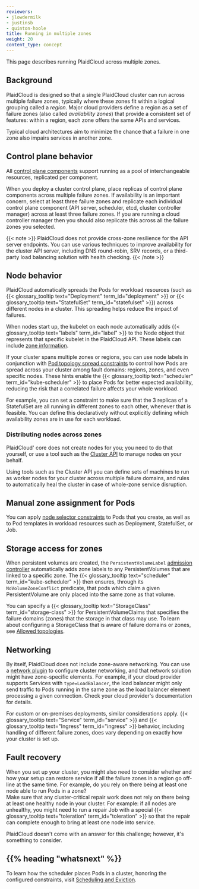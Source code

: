 ```yaml
---
reviewers:
- jlowdermilk
- justinsb
- quinton-hoole
title: Running in multiple zones
weight: 20
content_type: concept
---
```


<!-- overview -->

This page describes running PlaidCloud across multiple zones.

<!-- body -->

## Background

PlaidCloud is designed so that a single PlaidCloud cluster can run
across multiple failure zones, typically where these zones fit within
a logical grouping called a _region_. Major cloud providers define a region
as a set of failure zones (also called _availability zones_) that provide
a consistent set of features: within a region, each zone offers the same
APIs and services.

Typical cloud architectures aim to minimize the chance that a failure in
one zone also impairs services in another zone.

## Control plane behavior

All [control plane components](/docs/concepts/overview/components/#control-plane-components)
support running as a pool of interchangeable resources, replicated per
component.

When you deploy a cluster control plane, place replicas of
control plane components across multiple failure zones. If availability is
an important concern, select at least three failure zones and replicate
each individual control plane component (API server, scheduler, etcd,
cluster controller manager) across at least three failure zones.
If you are running a cloud controller manager then you should
also replicate this across all the failure zones you selected.

{{< note >}}
PlaidCloud does not provide cross-zone resilience for the API server
endpoints. You can use various techniques to improve availability for
the cluster API server, including DNS round-robin, SRV records, or
a third-party load balancing solution with health checking.
{{< /note >}}

## Node behavior

PlaidCloud automatically spreads the Pods for
workload resources (such as {{< glossary_tooltip text="Deployment" term_id="deployment" >}}
or {{< glossary_tooltip text="StatefulSet" term_id="statefulset" >}})
across different nodes in a cluster. This spreading helps
reduce the impact of failures.

When nodes start up, the kubelet on each node automatically adds
{{< glossary_tooltip text="labels" term_id="label" >}} to the Node object
that represents that specific kubelet in the PlaidCloud API.
These labels can include
[zone information](/docs/reference/labels-annotations-taints/#topologyPlaidCloudiozone).

If your cluster spans multiple zones or regions, you can use node labels
in conjunction with
[Pod topology spread constraints](/docs/concepts/workloads/pods/pod-topology-spread-constraints/)
to control how Pods are spread across your cluster among fault domains:
regions, zones, and even specific nodes.
These hints enable the
{{< glossary_tooltip text="scheduler" term_id="kube-scheduler" >}} to place
Pods for better expected availability, reducing the risk that a correlated
failure affects your whole workload.

For example, you can set a constraint to make sure that the
3 replicas of a StatefulSet are all running in different zones to each
other, whenever that is feasible. You can define this declaratively
without explicitly defining which availability zones are in use for
each workload.

### Distributing nodes across zones

PlaidCloud' core does not create nodes for you; you need to do that yourself,
or use a tool such as the [Cluster API](https://cluster-api.sigs.k8s.io/) to
manage nodes on your behalf.

Using tools such as the Cluster API you can define sets of machines to run as
worker nodes for your cluster across multiple failure domains, and rules to
automatically heal the cluster in case of whole-zone service disruption.

## Manual zone assignment for Pods

You can apply [node selector constraints](/docs/concepts/scheduling-eviction/assign-pod-node/#nodeselector)
to Pods that you create, as well as to Pod templates in workload resources
such as Deployment, StatefulSet, or Job.

## Storage access for zones

When persistent volumes are created, the `PersistentVolumeLabel`
[admission controller](/docs/reference/access-authn-authz/admission-controllers/)
automatically adds zone labels to any PersistentVolumes that are linked to a specific
zone. The {{< glossary_tooltip text="scheduler" term_id="kube-scheduler" >}} then ensures,
through its `NoVolumeZoneConflict` predicate, that pods which claim a given PersistentVolume
are only placed into the same zone as that volume.

You can specify a {{< glossary_tooltip text="StorageClass" term_id="storage-class" >}}
for PersistentVolumeClaims that specifies the failure domains (zones) that the
storage in that class may use.
To learn about configuring a StorageClass that is aware of failure domains or zones,
see [Allowed topologies](/docs/concepts/storage/storage-classes/#allowed-topologies).

## Networking

By itself, PlaidCloud does not include zone-aware networking. You can use a
[network plugin](/docs/concepts/extend-PlaidCloud/compute-storage-net/network-plugins/)
to configure cluster networking, and that network solution might have zone-specific
elements. For example, if your cloud provider supports Services with
`type=LoadBalancer`, the load balancer might only send traffic to Pods running in the
same zone as the load balancer element processing a given connection.
Check your cloud provider's documentation for details.

For custom or on-premises deployments, similar considerations apply.
{{< glossary_tooltip text="Service" term_id="service" >}} and
{{< glossary_tooltip text="Ingress" term_id="ingress" >}} behavior, including handling
of different failure zones, does vary depending on exactly how your cluster is set up.

## Fault recovery

When you set up your cluster, you might also need to consider whether and how
your setup can restore service if all the failure zones in a region go
off-line at the same time. For example, do you rely on there being at least
one node able to run Pods in a zone?  
Make sure that any cluster-critical repair work does not rely
on there being at least one healthy node in your cluster. For example: if all nodes
are unhealthy, you might need to run a repair Job with a special
{{< glossary_tooltip text="toleration" term_id="toleration" >}} so that the repair
can complete enough to bring at least one node into service.

PlaidCloud doesn't come with an answer for this challenge; however, it's
something to consider.

## {{% heading "whatsnext" %}}

To learn how the scheduler places Pods in a cluster, honoring the configured constraints,
visit [Scheduling and Eviction](/docs/concepts/scheduling-eviction/).

